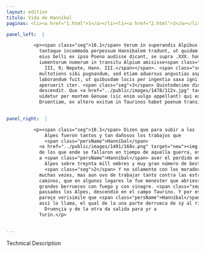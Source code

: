 ```yaml
---
layout: edition
titulo: Vida de Hanníbal
paginas: <li><a href="1.html">1</a></li><li><a href="2.html">2</a></li><li><a href="3.html">3</a></li><li><a href="4.html">4</a></li><li><a href="5.html">5</a></li><li><a href="6.html">6</a></li><li><a href="7.html">7</a></li><li><a href="8.html">8</a></li><li><a href="9.html">9</a></li><li><a href="10.html">10</a></li><li><a href="11.html">11</a></li><li><a href="12.html">12</a></li><li><a href="13.html">13</a></li><li><a href="14.html">14</a></li><li><a href="15.html">15</a></li><li><a href="16.html">16</a></li><li><a href="17.html">17</a></li><li><a href="18.html">18</a></li><li><a href="19.html">19</a></li><li><a href="20.html">20</a></li><li><a href="21.html">21</a></li><li><a href="22.html">22</a></li><li><a href="23.html">23</a></li><li><a href="24.html">24</a></li><li><a href="25.html">25</a></li><li><a href="26.html">26</a></li><li><a href="27.html">27</a></li><li><a href="28.html">28</a></li><li><a href="29.html">29</a></li><li><a href="30.html">30</a></li><li><a href="31.html">31</a></li><li><a href="32.html">32</a></li><li><a href="33.html">33</a></li><li><a href="34.html">34</a></li><li><a href="35.html">35</a></li><li><a href="36.html">36</a></li><li><a href="37.html">37</a></li><li><a href="38.html">38</a></li><li><a href="39.html">39</a></li><li><a href="40.html">40</a></li><li><a href="41.html">41</a></li><li><a href="42.html">42</a></li><li><a href="43.html">43</a></li><li><a href="44.html">44</a></li><li><a href="45.html">45</a></li><li><a href="46.html">46</a></li><li><a href="47.html">47</a></li><li><a href="48.html">48</a></li><li><a href="49.html">49</a></li><li><a href="50.html">50</a></li><li><a href="51.html">51</a></li><li><a href="52.html">52</a></li><li><a href="53.html">53</a></li><li><a href="54.html">54</a></li><li><a href="55.html">55</a></li><li><a href="56.html">56</a></li><li><a href="57.html">57</a></li><li><a href="58.html">58</a></li><li><a href="59.html">59</a></li><li><a href="60.html">60</a></li><li><a href="61.html">61</a></li><li><a href="62.html">62</a></li><li><a href="63.html">63</a></li><li><a href="64.html">64</a></li><li><a href="65.html">65</a></li><li><a href="66.html">66</a></li><li><a href="67.html">67</a></li><li><a href="68.html">68</a></li><li><a href="69.html">69</a></li><li><a href="70.html">70</a></li><li><a href="71.html">71</a></li><li><a href="72.html">72</a></li><li><a href="73.html">73</a></li><li><a href="74.html">74</a></li><li><a href="75.html">75</a></li><li><a href="76.html">76</a></li><li><a href="77.html">77</a></li><li><a href="78.html">78</a></li><li><a href="79.html">79</a></li><li><a href="80.html">80</a></li><li><a href="81.html">81</a></li><li><a href="82.html">82</a></li><li><a href="83.html">83</a></li><li><a href="84.html">84</a></li><li><a href="85.html">85</a></li><li><a href="86.html">86</a></li><li><a href="87.html">87</a></li><li><a href="88.html">88</a></li><li><a href="89.html">89</a></li><li><a href="90.html">90</a></li><li><a href="91.html">91</a></li><li><a href="92.html">92</a></li><li><a href="93.html">93</a></li><li><a href="94.html">94</a></li><li><a href="95.html">95</a></li><li><a href="96.html">96</a></li>

panel_left:  |

          <p><span class="seg">18.1</span> Verum in superandis Alpibus tot
            tantaque incommoda perpessum Hannibalem tradunt, ut quidam auctores aequales temporibus
            eius belli ex ipso Poeno audisse dicant, se supra .XXX. hominum milia maximumque
            iumentorum numerum in transitu Alpium amisisse<span class="nota"><sup>19</sup><span class="texto_nota">Livio XXI, 36-38; Polibio
              III, 9; Nepote, Hann. III.</span></span>. <span class="seg">2</span> Non solum enim cum montanis incolis
            multotiens sibi pugnandum, sed etiam aduersus angustias asperitatesque uiarum sic ei
            laborandum fuit, ut quibusdam locis per ingentia saxa igni acetoque putrefacta sibi
            aperuerit iter. <span class="seg">3</span> Quintodecimo die superatis Alpibus in agrum Taurinum
            descendit. Quo <a href="../public/images/1478/112v.jpg" target="new"><img class="facs" src="../public/images/1491/1491.jpg"/></a>[112v] mihi uerisimilius
            uidetur per montem Genuae (sic enim uulgo appellant) qui ex altero latere flumen
            Druentiam, ex altero exitum in Taurinos habet poenum transisse.</p>
        

panel_right:  |

          <p><span class="seg">18.1</span> Dizen que para subir a los
              Alpes fueron tantos y tan dañosos los trabajos que
              <span class="persName">Hanníbal</span>
            <a href="../public/images/1491/168v.png" target="new"><img class="facs" src="../public/images/1491/1491.jpg"/></a>[168v,b] ende ovo, que algunos auctores
            de los que ende se fallaron en tiempo de aquella guerra, escriven que ellos oyeron dezir
            a <span class="persName">Hanníbal</span> aver él perdido en passar los
              Alpes sobre treynta mill ombres y muy gran número de bestias.
              <span class="seg">2</span> Y no sólamente con los moradores de las montañas le fue neçessario lidiar
            muchas vezes, mas aun ovo de trabajar tanto contra las estrechuras y asperezas de los
            caminos, que en algunos logares le fue menester que abriesse el camino podreciendo los
            grandes berruecos con fuego y con vinagre. <span class="seg">3</span> Al día quinto décimo, ya
            passados los Alpes, descendió en el campo Taurino. Y por esto me
            pareçe verisimile que <span class="persName">Hanníbal</span> con los carthagineses passasse por el monte Genevo qu’el vulgo
            assí lo llama, el qual de la una parte derrueca de sý al río
              Druençia y de la otra da salida para yr a
            Turín.</p>
        

---
```


Technical Description 